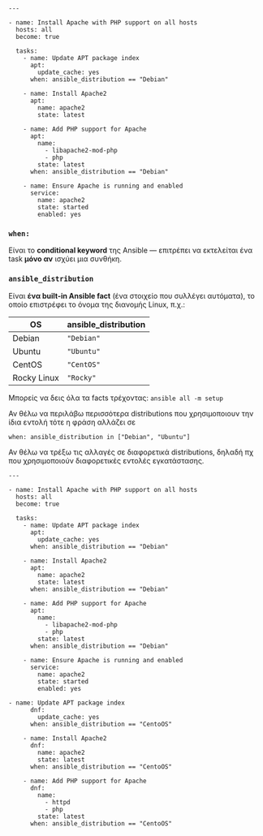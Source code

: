 ```
---

- name: Install Apache with PHP support on all hosts
  hosts: all
  become: true

  tasks:
    - name: Update APT package index
      apt:
        update_cache: yes
      when: ansible_distribution == "Debian"

    - name: Install Apache2
      apt:
        name: apache2
        state: latest

    - name: Add PHP support for Apache
      apt:
        name:
          - libapache2-mod-php
          - php
        state: latest
      when: ansible_distribution == "Debian"

    - name: Ensure Apache is running and enabled
      service:
        name: apache2
        state: started
        enabled: yes
```
### `when:`

Είναι το **conditional keyword** της Ansible — επιτρέπει να εκτελείται ένα task **μόνο αν** ισχύει μια συνθήκη.
### `ansible_distribution`

Είναι **ένα built-in Ansible fact** (ένα στοιχείο που συλλέγει αυτόματα), το οποίο επιστρέφει το όνομα της διανομής Linux, π.χ.:

|OS|ansible_distribution|
|---|---|
|Debian|`"Debian"`|
|Ubuntu|`"Ubuntu"`|
|CentOS|`"CentOS"`|
|Rocky Linux|`"Rocky"`|

Μπορείς να δεις όλα τα facts τρέχοντας:
`ansible all -m setup`

Αν  θέλω να περιλάβω περισσότερα  distributions που χρησιμοποιουν την ίδια εντολή τότε η φράση αλλάζει σε 

`when: ansible_distribution in ["Debian", "Ubuntu"]`

Αν θέλω να τρέξω τις αλλαγές σε διαφορετικά  distributions, δηλαδή πχ που χρησιμοποιούν διαφορετικές εντολές εγκατάστασης.

```
---

- name: Install Apache with PHP support on all hosts
  hosts: all
  become: true

  tasks:
    - name: Update APT package index
      apt:
        update_cache: yes
      when: ansible_distribution == "Debian"

    - name: Install Apache2
      apt:
        name: apache2
        state: latest
      when: ansible_distribution == "Debian"
    
    - name: Add PHP support for Apache
      apt:
        name:
          - libapache2-mod-php
          - php
        state: latest
      when: ansible_distribution == "Debian"

    - name: Ensure Apache is running and enabled
      service:
        name: apache2
        state: started
        enabled: yes

- name: Update APT package index
      dnf:
        update_cache: yes
      when: ansible_distribution == "CentoOS"

    - name: Install Apache2
      dnf:
        name: apache2
        state: latest
      when: ansible_distribution == "CentoOS"

    - name: Add PHP support for Apache
      dnf:
        name:
          - httpd
          - php
        state: latest
      when: ansible_distribution == "CentoOS"
```
